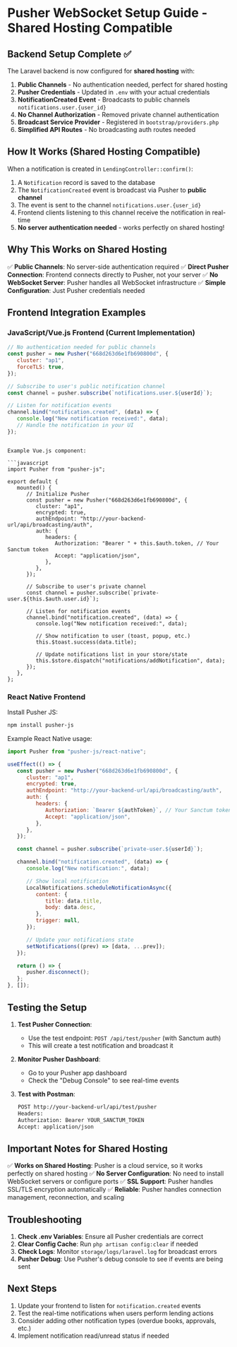 # Pusher WebSocket Setup Guide - Shared Hosting Compatible

## Backend Setup Complete ✅

The Laravel backend is now configured for **shared hosting** with:

1. **Public Channels** - No authentication needed, perfect for shared hosting
2. **Pusher Credentials** - Updated in `.env` with your actual credentials
3. **NotificationCreated Event** - Broadcasts to public channels `notifications.user.{user_id}`
4. **No Channel Authorization** - Removed private channel authentication
5. **Broadcast Service Provider** - Registered in `bootstrap/providers.php`
6. **Simplified API Routes** - No broadcasting auth routes needed

## How It Works (Shared Hosting Compatible)

When a notification is created in `LendingController::confirm()`:

1. A `Notification` record is saved to the database
2. The `NotificationCreated` event is broadcast via Pusher to **public channel**
3. The event is sent to the channel `notifications.user.{user_id}`
4. Frontend clients listening to this channel receive the notification in real-time
5. **No server authentication needed** - works perfectly on shared hosting!

## Why This Works on Shared Hosting

✅ **Public Channels**: No server-side authentication required
✅ **Direct Pusher Connection**: Frontend connects directly to Pusher, not your server
✅ **No WebSocket Server**: Pusher handles all WebSocket infrastructure
✅ **Simple Configuration**: Just Pusher credentials needed

## Frontend Integration Examples

### JavaScript/Vue.js Frontend (Current Implementation)

```javascript
// No authentication needed for public channels
const pusher = new Pusher("668d263d6e1fb690800d", {
   cluster: "ap1",
   forceTLS: true,
});

// Subscribe to user's public notification channel
const channel = pusher.subscribe(`notifications.user.${userId}`);

// Listen for notification events
channel.bind("notification.created", (data) => {
   console.log("New notification received:", data);
   // Handle the notification in your UI
});
```

````

Example Vue.js component:

```javascript
import Pusher from "pusher-js";

export default {
   mounted() {
      // Initialize Pusher
      const pusher = new Pusher("668d263d6e1fb690800d", {
         cluster: "ap1",
         encrypted: true,
         authEndpoint: "http://your-backend-url/api/broadcasting/auth",
         auth: {
            headers: {
               Authorization: "Bearer " + this.$auth.token, // Your Sanctum token
               Accept: "application/json",
            },
         },
      });

      // Subscribe to user's private channel
      const channel = pusher.subscribe(`private-user.${this.$auth.user.id}`);

      // Listen for notification events
      channel.bind("notification.created", (data) => {
         console.log("New notification received:", data);

         // Show notification to user (toast, popup, etc.)
         this.$toast.success(data.title);

         // Update notifications list in your store/state
         this.$store.dispatch("notifications/addNotification", data);
      });
   },
};
````

### React Native Frontend

Install Pusher JS:

```bash
npm install pusher-js
```

Example React Native usage:

```javascript
import Pusher from "pusher-js/react-native";

useEffect(() => {
   const pusher = new Pusher("668d263d6e1fb690800d", {
      cluster: "ap1",
      encrypted: true,
      authEndpoint: "http://your-backend-url/api/broadcasting/auth",
      auth: {
         headers: {
            Authorization: `Bearer ${authToken}`, // Your Sanctum token
            Accept: "application/json",
         },
      },
   });

   const channel = pusher.subscribe(`private-user.${userId}`);

   channel.bind("notification.created", (data) => {
      console.log("New notification:", data);

      // Show local notification
      LocalNotifications.scheduleNotificationAsync({
         content: {
            title: data.title,
            body: data.desc,
         },
         trigger: null,
      });

      // Update your notifications state
      setNotifications((prev) => [data, ...prev]);
   });

   return () => {
      pusher.disconnect();
   };
}, []);
```

## Testing the Setup

1. **Test Pusher Connection**:

   -  Use the test endpoint: `POST /api/test/pusher` (with Sanctum auth)
   -  This will create a test notification and broadcast it

2. **Monitor Pusher Dashboard**:

   -  Go to your Pusher app dashboard
   -  Check the "Debug Console" to see real-time events

3. **Test with Postman**:
   ```bash
   POST http://your-backend-url/api/test/pusher
   Headers:
   Authorization: Bearer YOUR_SANCTUM_TOKEN
   Accept: application/json
   ```

## Important Notes for Shared Hosting

✅ **Works on Shared Hosting**: Pusher is a cloud service, so it works perfectly on shared hosting
✅ **No Server Configuration**: No need to install WebSocket servers or configure ports
✅ **SSL Support**: Pusher handles SSL/TLS encryption automatically
✅ **Reliable**: Pusher handles connection management, reconnection, and scaling

## Troubleshooting

1. **Check .env Variables**: Ensure all Pusher credentials are correct
2. **Clear Config Cache**: Run `php artisan config:clear` if needed
3. **Check Logs**: Monitor `storage/logs/laravel.log` for broadcast errors
4. **Pusher Debug**: Use Pusher's debug console to see if events are being sent

## Next Steps

1. Update your frontend to listen for `notification.created` events
2. Test the real-time notifications when users perform lending actions
3. Consider adding other notification types (overdue books, approvals, etc.)
4. Implement notification read/unread status if needed
